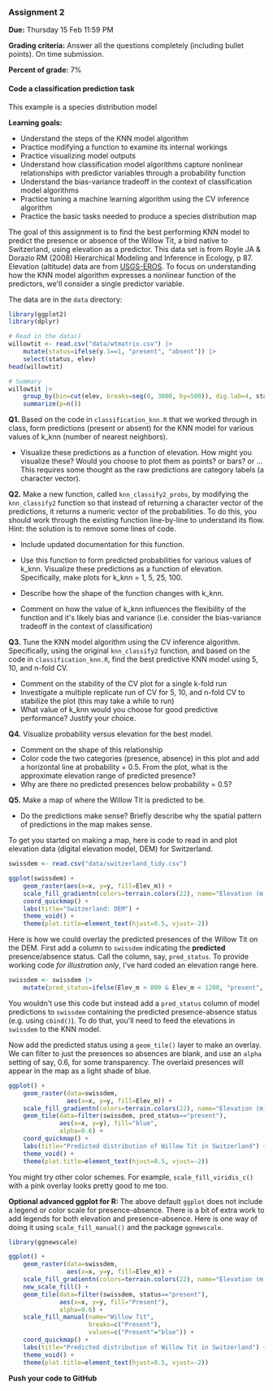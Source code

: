 ### Assignment 2

**Due:** Thursday 15 Feb 11:59 PM

**Grading criteria:** Answer all the questions completely (including bullet points). On time submission.

**Percent of grade:** 7%





#### Code a classification prediction task

This example is a species distribution model

**Learning goals:**

* Understand the steps of the KNN model algorithm
* Practice modifying a function to examine its internal workings
* Practice visualizing model outputs
* Understand how classification model algorithms capture nonlinear relationships with predictor variables through a probability function
* Understand the bias-variance tradeoff in the context of classification model algorithms
* Practice tuning a machine learning algorithm using the CV inference algorithm
* Practice the basic tasks needed to produce a species distribution map



The goal of this assignment is to find the best performing KNN model to predict the presence or absence of the Willow Tit, a bird native to Switzerland, using elevation as a predictor. This data set is from Royle JA & Dorazio RM (2008) Hierarchical Modeling and Inference in Ecology, p 87. Elevation (altitude) data are from [USGS-EROS](https://www.usgs.gov/centers/eros). To focus on understanding how the KNN model algorithm expresses a nonlinear function of the predictors, we'll consider a single predictor variable.

The data are in the `data` directory:

```R
library(ggplot2)
library(dplyr)

# Read in the data()
willowtit <- read.csv("data/wtmatrix.csv") |> 
    mutate(status=ifelse(y.1==1, "present", "absent")) |> 
    select(status, elev)
head(willowtit)

# Summary
willowtit |> 
    group_by(bin=cut(elev, breaks=seq(0, 3000, by=500)), dig.lab=4, status) |> 
    summarize(p=n()) 
```



**Q1\.** Based on the code in `classification_knn.R` that we worked through in class, form predictions (present or absent) for the KNN model for various values of k_knn (number of nearest neighbors).

* Visualize these predictions as a function of elevation. How might you visualize these? Would you choose to plot them as points? or bars? or ... This requires some thought as the raw predictions are category labels (a character vector).

**Q2.** Make a new function, called `knn_classify2_probs`, by modifying the `knn_classify2` function so that instead of returning a character vector of the predictions, it returns a numeric vector of the probabilities. To do this, you should work through the existing function line-by-line to understand its flow. Hint: the solution is to remove some lines of code.

* Include updated documentation for this function.

* Use this function to form predicted probabilities for various values of k_knn. Visualize these predictions as a function of elevation. Specifically, make plots for k_knn = 1, 5, 25, 100.
* Describe how the shape of the function changes with k_knn.
* Comment on how the value of k_knn influences the flexibility of the function and it's likely bias and variance (i.e. consider the bias-variance tradeoff in the context of classification)

**Q3.** Tune the KNN model algorithm using the CV inference algorithm. Specifically, using the original `knn_classify2` function, and based on the code in `classification_knn.R`, find the best predictive KNN model using 5, 10, and n-fold CV.

* Comment on the stability of the CV plot for a single k-fold run
* Investigate a multiple replicate run of CV for 5, 10, and n-fold CV to stabilize the plot (this may take a while to run)
* What value of k_knn would you choose for good predictive performance? Justify your choice.

**Q4.** Visualize probability versus elevation for the best model.

* Comment on the shape of this relationship
* Color code the two categories (presence, absence) in this plot and add a horizontal line at probability = 0.5. From the plot, what is the approximate elevation range of predicted presence?
* Why are there no predicted presences below probability = 0.5?

**Q5.** Make a map of where the Willow Tit is predicted to be.

* Do the predictions make sense? Briefly describe why the spatial pattern of predictions in the map makes sense.



To get you started on making a map, here is code to read in and plot elevation data (digital elevation model, DEM) for Switzerland.

```R
swissdem <- read.csv("data/switzerland_tidy.csv")

ggplot(swissdem) +
    geom_raster(aes(x=x, y=y, fill=Elev_m)) +
    scale_fill_gradientn(colors=terrain.colors(22), name="Elevation (m)") + 
    coord_quickmap() +
    labs(title="Switzerland: DEM") +
    theme_void() +
    theme(plot.title=element_text(hjust=0.5, vjust=-2))
```

Here is how we could overlay the predicted presences of the Willow Tit on the DEM. First add a column to `swissdem` indicating the **predicted** presence/absence status. Call the column, say, `pred_status`. To provide working code *for illustration only*, I've hard coded an elevation range here.

```R
swissdem <- swissdem |> 
    mutate(pred_status=ifelse(Elev_m > 800 & Elev_m < 1200, "present", "absent"))
```

You wouldn't use this code but instead add a `pred_status` column of model predictions to `swissdem` containing the predicted presence-absence status (e.g. using `cbind()`).  To do that, you'll need to feed the elevations in `swissdem` to the KNN model.

Now add the predicted status using a `geom_tile()` layer to make an overlay. We can filter to just the presences so absences are blank, and use an `alpha` setting  of say, 0.6, for some transparency. The overlaid presences will appear in the map as a light shade of blue.

```R
ggplot() +
    geom_raster(data=swissdem,
                aes(x=x, y=y, fill=Elev_m)) +
    scale_fill_gradientn(colors=terrain.colors(22), name="Elevation (m)") +
    geom_tile(data=filter(swissdem, pred_status=="present"), 
              aes(x=x, y=y), fill="blue", 
              alpha=0.6) +
    coord_quickmap() +
    labs(title="Predicted distribution of Willow Tit in Switzerland") +
    theme_void() +
    theme(plot.title=element_text(hjust=0.5, vjust=-2))
```

 You might try other color schemes. For example, `scale_fill_viridis_c()` with a pink overlay looks pretty good to me too.



**Optional advanced ggplot for R:** The above default `ggplot` does not include a legend or color scale for presence-absence. There is a bit of extra work to add legends for both elevation and presence-absence. Here is one way of doing it using `scale_fill_manual()` and the package `ggnewscale`.

```r
library(ggnewscale)

ggplot() +
    geom_raster(data=swissdem,
                aes(x=x, y=y, fill=Elev_m)) +
    scale_fill_gradientn(colors=terrain.colors(22), name="Elevation (m)") +
    new_scale_fill() +
    geom_tile(data=filter(swissdem, status=="present"), 
              aes(x=x, y=y, fill="Present"), 
              alpha=0.6) +
    scale_fill_manual(name="Willow Tit", 
                      breaks=c("Present"), 
                      values=c("Present"="blue")) +
    coord_quickmap() +
    labs(title="Predicted distribution of Willow Tit in Switzerland") +
    theme_void() +
    theme(plot.title=element_text(hjust=0.5, vjust=-2))
```



**Push your code to GitHub**
